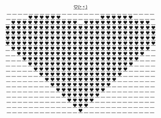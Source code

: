 <p align="center">
  <a href="https://JustNevi.github.io/valentine">♡(˃͈ ˂͈ )</a>
  <br/>
  <a href="https://JustNevi.github.io/valentine">&emsp;</a>
  <a href="https://JustNevi.github.io/valentine">&emsp;</a>
  <a href="https://JustNevi.github.io/valentine">&emsp;</a>
  <a href="https://JustNevi.github.io/valentine">&emsp;</a>
  <a href="https://JustNevi.github.io/valentine">&emsp;</a>
  <a href="https://JustNevi.github.io/valentine">&emsp;</a>
  <a href="https://JustNevi.github.io/valentine">&emsp;</a>
  <a href="https://JustNevi.github.io/valentine">&emsp;</a>
  <a href="https://JustNevi.github.io/valentine">&emsp;</a>
  <a href="https://JustNevi.github.io/valentine">&emsp;</a>
  <a href="https://JustNevi.github.io/valentine">&emsp;</a>
  <a href="https://JustNevi.github.io/valentine">&emsp;</a>
  <a href="https://JustNevi.github.io/valentine">&emsp;</a>
  <a href="https://JustNevi.github.io/valentine">&emsp;</a>
  <a href="https://JustNevi.github.io/valentine">&emsp;</a>
  <a href="https://JustNevi.github.io/valentine">&emsp;</a>
  <a href="https://JustNevi.github.io/valentine">&emsp;</a>
  <a href="https://JustNevi.github.io/valentine">&emsp;</a>
  <a href="https://JustNevi.github.io/valentine">&emsp;</a>
  <a href="https://JustNevi.github.io/valentine">&emsp;</a>
  <a href="https://JustNevi.github.io/valentine">&emsp;</a>
  <a href="https://JustNevi.github.io/valentine">&emsp;</a>
  <a href="https://JustNevi.github.io/valentine">&emsp;</a>
  <a href="https://JustNevi.github.io/valentine">&emsp;</a>
  <a href="https://JustNevi.github.io/valentine">&emsp;</a>
  <a href="https://JustNevi.github.io/valentine">&emsp;</a>
  <a href="https://JustNevi.github.io/valentine">&emsp;</a>
  <br/>
  <a href="https://JustNevi.github.io/valentine">&emsp;</a>
  <a href="https://JustNevi.github.io/valentine">&emsp;</a>
  <a href="https://JustNevi.github.io/valentine">&emsp;</a>
  <a href="https://JustNevi.github.io/valentine">&emsp;</a>
  <a href="https://JustNevi.github.io/valentine">❤</a>
  <a href="https://JustNevi.github.io/valentine">❤</a>
  <a href="https://JustNevi.github.io/valentine">❤</a>
  <a href="https://JustNevi.github.io/valentine">❤</a>
  <a href="https://JustNevi.github.io/valentine">❤</a>
  <a href="https://JustNevi.github.io/valentine">❤</a>
  <a href="https://JustNevi.github.io/valentine">&emsp;</a>
  <a href="https://JustNevi.github.io/valentine">&emsp;</a>
  <a href="https://JustNevi.github.io/valentine">&emsp;</a>
  <a href="https://JustNevi.github.io/valentine">&emsp;</a>
  <a href="https://JustNevi.github.io/valentine">&emsp;</a>
  <a href="https://JustNevi.github.io/valentine">&emsp;</a>
  <a href="https://JustNevi.github.io/valentine">&emsp;</a>
  <a href="https://JustNevi.github.io/valentine">❤</a>
  <a href="https://JustNevi.github.io/valentine">❤</a>
  <a href="https://JustNevi.github.io/valentine">❤</a>
  <a href="https://JustNevi.github.io/valentine">❤</a>
  <a href="https://JustNevi.github.io/valentine">❤</a>
  <a href="https://JustNevi.github.io/valentine">❤</a>
  <a href="https://JustNevi.github.io/valentine">&emsp;</a>
  <a href="https://JustNevi.github.io/valentine">&emsp;</a>
  <a href="https://JustNevi.github.io/valentine">&emsp;</a>
  <a href="https://JustNevi.github.io/valentine">&emsp;</a>
  <br/>
  <a href="https://JustNevi.github.io/valentine">&emsp;</a>
  <a href="https://JustNevi.github.io/valentine">❤</a>
  <a href="https://JustNevi.github.io/valentine">❤</a>
  <a href="https://JustNevi.github.io/valentine">❤</a>
  <a href="https://JustNevi.github.io/valentine">❤</a>
  <a href="https://JustNevi.github.io/valentine">❤</a>
  <a href="https://JustNevi.github.io/valentine">❤</a>
  <a href="https://JustNevi.github.io/valentine">❤</a>
  <a href="https://JustNevi.github.io/valentine">❤</a>
  <a href="https://JustNevi.github.io/valentine">❤</a>
  <a href="https://JustNevi.github.io/valentine">❤</a>
  <a href="https://JustNevi.github.io/valentine">❤</a>
  <a href="https://JustNevi.github.io/valentine">❤</a>
  <a href="https://JustNevi.github.io/valentine">&emsp;</a>
  <a href="https://JustNevi.github.io/valentine">❤</a>
  <a href="https://JustNevi.github.io/valentine">❤</a>
  <a href="https://JustNevi.github.io/valentine">❤</a>
  <a href="https://JustNevi.github.io/valentine">❤</a>
  <a href="https://JustNevi.github.io/valentine">❤</a>
  <a href="https://JustNevi.github.io/valentine">❤</a>
  <a href="https://JustNevi.github.io/valentine">❤</a>
  <a href="https://JustNevi.github.io/valentine">❤</a>
  <a href="https://JustNevi.github.io/valentine">❤</a>
  <a href="https://JustNevi.github.io/valentine">❤</a>
  <a href="https://JustNevi.github.io/valentine">❤</a>
  <a href="https://JustNevi.github.io/valentine">❤</a>
  <a href="https://JustNevi.github.io/valentine">&emsp;</a>
  <br/>
  <a href="https://JustNevi.github.io/valentine">❤</a>
  <a href="https://JustNevi.github.io/valentine">❤</a>
  <a href="https://JustNevi.github.io/valentine">❤</a>
  <a href="https://JustNevi.github.io/valentine">❤</a>
  <a href="https://JustNevi.github.io/valentine">❤</a>
  <a href="https://JustNevi.github.io/valentine">❤</a>
  <a href="https://JustNevi.github.io/valentine">❤</a>
  <a href="https://JustNevi.github.io/valentine">❤</a>
  <a href="https://JustNevi.github.io/valentine">❤</a>
  <a href="https://JustNevi.github.io/valentine">❤</a>
  <a href="https://JustNevi.github.io/valentine">❤</a>
  <a href="https://JustNevi.github.io/valentine">❤</a>
  <a href="https://JustNevi.github.io/valentine">❤</a>
  <a href="https://JustNevi.github.io/valentine">❤</a>
  <a href="https://JustNevi.github.io/valentine">❤</a>
  <a href="https://JustNevi.github.io/valentine">❤</a>
  <a href="https://JustNevi.github.io/valentine">❤</a>
  <a href="https://JustNevi.github.io/valentine">❤</a>
  <a href="https://JustNevi.github.io/valentine">❤</a>
  <a href="https://JustNevi.github.io/valentine">❤</a>
  <a href="https://JustNevi.github.io/valentine">❤</a>
  <a href="https://JustNevi.github.io/valentine">❤</a>
  <a href="https://JustNevi.github.io/valentine">❤</a>
  <a href="https://JustNevi.github.io/valentine">❤</a>
  <a href="https://JustNevi.github.io/valentine">❤</a>
  <a href="https://JustNevi.github.io/valentine">❤</a>
  <a href="https://JustNevi.github.io/valentine">❤</a>
  <br/>
  <a href="https://JustNevi.github.io/valentine">❤</a>
  <a href="https://JustNevi.github.io/valentine">❤</a>
  <a href="https://JustNevi.github.io/valentine">❤</a>
  <a href="https://JustNevi.github.io/valentine">❤</a>
  <a href="https://JustNevi.github.io/valentine">❤</a>
  <a href="https://JustNevi.github.io/valentine">❤</a>
  <a href="https://JustNevi.github.io/valentine">❤</a>
  <a href="https://JustNevi.github.io/valentine">❤</a>
  <a href="https://JustNevi.github.io/valentine">❤</a>
  <a href="https://JustNevi.github.io/valentine">❤</a>
  <a href="https://JustNevi.github.io/valentine">❤</a>
  <a href="https://JustNevi.github.io/valentine">❤</a>
  <a href="https://JustNevi.github.io/valentine">❤</a>
  <a href="https://JustNevi.github.io/valentine">❤</a>
  <a href="https://JustNevi.github.io/valentine">❤</a>
  <a href="https://JustNevi.github.io/valentine">❤</a>
  <a href="https://JustNevi.github.io/valentine">❤</a>
  <a href="https://JustNevi.github.io/valentine">❤</a>
  <a href="https://JustNevi.github.io/valentine">❤</a>
  <a href="https://JustNevi.github.io/valentine">❤</a>
  <a href="https://JustNevi.github.io/valentine">❤</a>
  <a href="https://JustNevi.github.io/valentine">❤</a>
  <a href="https://JustNevi.github.io/valentine">❤</a>
  <a href="https://JustNevi.github.io/valentine">❤</a>
  <a href="https://JustNevi.github.io/valentine">❤</a>
  <a href="https://JustNevi.github.io/valentine">❤</a>
  <a href="https://JustNevi.github.io/valentine">❤</a>
  <br/>
  <a href="https://JustNevi.github.io/valentine">❤</a>
  <a href="https://JustNevi.github.io/valentine">❤</a>
  <a href="https://JustNevi.github.io/valentine">❤</a>
  <a href="https://JustNevi.github.io/valentine">❤</a>
  <a href="https://JustNevi.github.io/valentine">❤</a>
  <a href="https://JustNevi.github.io/valentine">❤</a>
  <a href="https://JustNevi.github.io/valentine">❤</a>
  <a href="https://JustNevi.github.io/valentine">❤</a>
  <a href="https://JustNevi.github.io/valentine">❤</a>
  <a href="https://JustNevi.github.io/valentine">❤</a>
  <a href="https://JustNevi.github.io/valentine">❤</a>
  <a href="https://JustNevi.github.io/valentine">❤</a>
  <a href="https://JustNevi.github.io/valentine">❤</a>
  <a href="https://JustNevi.github.io/valentine">❤</a>
  <a href="https://JustNevi.github.io/valentine">❤</a>
  <a href="https://JustNevi.github.io/valentine">❤</a>
  <a href="https://JustNevi.github.io/valentine">❤</a>
  <a href="https://JustNevi.github.io/valentine">❤</a>
  <a href="https://JustNevi.github.io/valentine">❤</a>
  <a href="https://JustNevi.github.io/valentine">❤</a>
  <a href="https://JustNevi.github.io/valentine">❤</a>
  <a href="https://JustNevi.github.io/valentine">❤</a>
  <a href="https://JustNevi.github.io/valentine">❤</a>
  <a href="https://JustNevi.github.io/valentine">❤</a>
  <a href="https://JustNevi.github.io/valentine">❤</a>
  <a href="https://JustNevi.github.io/valentine">❤</a>
  <a href="https://JustNevi.github.io/valentine">❤</a>
  <br/>
  <a href="https://JustNevi.github.io/valentine">❤</a>
  <a href="https://JustNevi.github.io/valentine">❤</a>
  <a href="https://JustNevi.github.io/valentine">❤</a>
  <a href="https://JustNevi.github.io/valentine">❤</a>
  <a href="https://JustNevi.github.io/valentine">❤</a>
  <a href="https://JustNevi.github.io/valentine">❤</a>
  <a href="https://JustNevi.github.io/valentine">❤</a>
  <a href="https://JustNevi.github.io/valentine">❤</a>
  <a href="https://JustNevi.github.io/valentine">❤</a>
  <a href="https://JustNevi.github.io/valentine">❤</a>
  <a href="https://JustNevi.github.io/valentine">❤</a>
  <a href="https://JustNevi.github.io/valentine">❤</a>
  <a href="https://JustNevi.github.io/valentine">❤</a>
  <a href="https://JustNevi.github.io/valentine">❤</a>
  <a href="https://JustNevi.github.io/valentine">❤</a>
  <a href="https://JustNevi.github.io/valentine">❤</a>
  <a href="https://JustNevi.github.io/valentine">❤</a>
  <a href="https://JustNevi.github.io/valentine">❤</a>
  <a href="https://JustNevi.github.io/valentine">❤</a>
  <a href="https://JustNevi.github.io/valentine">❤</a>
  <a href="https://JustNevi.github.io/valentine">❤</a>
  <a href="https://JustNevi.github.io/valentine">❤</a>
  <a href="https://JustNevi.github.io/valentine">❤</a>
  <a href="https://JustNevi.github.io/valentine">❤</a>
  <a href="https://JustNevi.github.io/valentine">❤</a>
  <a href="https://JustNevi.github.io/valentine">❤</a>
  <a href="https://JustNevi.github.io/valentine">❤</a>
  <br/>
  <a href="https://JustNevi.github.io/valentine">&emsp;</a>
  <a href="https://JustNevi.github.io/valentine">❤</a>
  <a href="https://JustNevi.github.io/valentine">❤</a>
  <a href="https://JustNevi.github.io/valentine">❤</a>
  <a href="https://JustNevi.github.io/valentine">❤</a>
  <a href="https://JustNevi.github.io/valentine">❤</a>
  <a href="https://JustNevi.github.io/valentine">❤</a>
  <a href="https://JustNevi.github.io/valentine">❤</a>
  <a href="https://JustNevi.github.io/valentine">❤</a>
  <a href="https://JustNevi.github.io/valentine">❤</a>
  <a href="https://JustNevi.github.io/valentine">❤</a>
  <a href="https://JustNevi.github.io/valentine">❤</a>
  <a href="https://JustNevi.github.io/valentine">❤</a>
  <a href="https://JustNevi.github.io/valentine">❤</a>
  <a href="https://JustNevi.github.io/valentine">❤</a>
  <a href="https://JustNevi.github.io/valentine">❤</a>
  <a href="https://JustNevi.github.io/valentine">❤</a>
  <a href="https://JustNevi.github.io/valentine">❤</a>
  <a href="https://JustNevi.github.io/valentine">❤</a>
  <a href="https://JustNevi.github.io/valentine">❤</a>
  <a href="https://JustNevi.github.io/valentine">❤</a>
  <a href="https://JustNevi.github.io/valentine">❤</a>
  <a href="https://JustNevi.github.io/valentine">❤</a>
  <a href="https://JustNevi.github.io/valentine">❤</a>
  <a href="https://JustNevi.github.io/valentine">❤</a>
  <a href="https://JustNevi.github.io/valentine">❤</a>
  <a href="https://JustNevi.github.io/valentine">&emsp;</a>
  <br/>
  <a href="https://JustNevi.github.io/valentine">&emsp;</a>
  <a href="https://JustNevi.github.io/valentine">&emsp;</a>
  <a href="https://JustNevi.github.io/valentine">❤</a>
  <a href="https://JustNevi.github.io/valentine">❤</a>
  <a href="https://JustNevi.github.io/valentine">❤</a>
  <a href="https://JustNevi.github.io/valentine">❤</a>
  <a href="https://JustNevi.github.io/valentine">❤</a>
  <a href="https://JustNevi.github.io/valentine">❤</a>
  <a href="https://JustNevi.github.io/valentine">❤</a>
  <a href="https://JustNevi.github.io/valentine">❤</a>
  <a href="https://JustNevi.github.io/valentine">❤</a>
  <a href="https://JustNevi.github.io/valentine">❤</a>
  <a href="https://JustNevi.github.io/valentine">❤</a>
  <a href="https://JustNevi.github.io/valentine">❤</a>
  <a href="https://JustNevi.github.io/valentine">❤</a>
  <a href="https://JustNevi.github.io/valentine">❤</a>
  <a href="https://JustNevi.github.io/valentine">❤</a>
  <a href="https://JustNevi.github.io/valentine">❤</a>
  <a href="https://JustNevi.github.io/valentine">❤</a>
  <a href="https://JustNevi.github.io/valentine">❤</a>
  <a href="https://JustNevi.github.io/valentine">❤</a>
  <a href="https://JustNevi.github.io/valentine">❤</a>
  <a href="https://JustNevi.github.io/valentine">❤</a>
  <a href="https://JustNevi.github.io/valentine">❤</a>
  <a href="https://JustNevi.github.io/valentine">❤</a>
  <a href="https://JustNevi.github.io/valentine">&emsp;</a>
  <a href="https://JustNevi.github.io/valentine">&emsp;</a>
  <br/>
  <a href="https://JustNevi.github.io/valentine">&emsp;</a>
  <a href="https://JustNevi.github.io/valentine">&emsp;</a>
  <a href="https://JustNevi.github.io/valentine">&emsp;</a>
  <a href="https://JustNevi.github.io/valentine">❤</a>
  <a href="https://JustNevi.github.io/valentine">❤</a>
  <a href="https://JustNevi.github.io/valentine">❤</a>
  <a href="https://JustNevi.github.io/valentine">❤</a>
  <a href="https://JustNevi.github.io/valentine">❤</a>
  <a href="https://JustNevi.github.io/valentine">❤</a>
  <a href="https://JustNevi.github.io/valentine">❤</a>
  <a href="https://JustNevi.github.io/valentine">❤</a>
  <a href="https://JustNevi.github.io/valentine">❤</a>
  <a href="https://JustNevi.github.io/valentine">❤</a>
  <a href="https://JustNevi.github.io/valentine">❤</a>
  <a href="https://JustNevi.github.io/valentine">❤</a>
  <a href="https://JustNevi.github.io/valentine">❤</a>
  <a href="https://JustNevi.github.io/valentine">❤</a>
  <a href="https://JustNevi.github.io/valentine">❤</a>
  <a href="https://JustNevi.github.io/valentine">❤</a>
  <a href="https://JustNevi.github.io/valentine">❤</a>
  <a href="https://JustNevi.github.io/valentine">❤</a>
  <a href="https://JustNevi.github.io/valentine">❤</a>
  <a href="https://JustNevi.github.io/valentine">❤</a>
  <a href="https://JustNevi.github.io/valentine">❤</a>
  <a href="https://JustNevi.github.io/valentine">&emsp;</a>
  <a href="https://JustNevi.github.io/valentine">&emsp;</a>
  <a href="https://JustNevi.github.io/valentine">&emsp;</a>
  <br/>
  <a href="https://JustNevi.github.io/valentine">&emsp;</a>
  <a href="https://JustNevi.github.io/valentine">&emsp;</a>
  <a href="https://JustNevi.github.io/valentine">&emsp;</a>
  <a href="https://JustNevi.github.io/valentine">&emsp;</a>
  <a href="https://JustNevi.github.io/valentine">❤</a>
  <a href="https://JustNevi.github.io/valentine">❤</a>
  <a href="https://JustNevi.github.io/valentine">❤</a>
  <a href="https://JustNevi.github.io/valentine">❤</a>
  <a href="https://JustNevi.github.io/valentine">❤</a>
  <a href="https://JustNevi.github.io/valentine">❤</a>
  <a href="https://JustNevi.github.io/valentine">❤</a>
  <a href="https://JustNevi.github.io/valentine">❤</a>
  <a href="https://JustNevi.github.io/valentine">❤</a>
  <a href="https://JustNevi.github.io/valentine">❤</a>
  <a href="https://JustNevi.github.io/valentine">❤</a>
  <a href="https://JustNevi.github.io/valentine">❤</a>
  <a href="https://JustNevi.github.io/valentine">❤</a>
  <a href="https://JustNevi.github.io/valentine">❤</a>
  <a href="https://JustNevi.github.io/valentine">❤</a>
  <a href="https://JustNevi.github.io/valentine">❤</a>
  <a href="https://JustNevi.github.io/valentine">❤</a>
  <a href="https://JustNevi.github.io/valentine">❤</a>
  <a href="https://JustNevi.github.io/valentine">❤</a>
  <a href="https://JustNevi.github.io/valentine">&emsp;</a>
  <a href="https://JustNevi.github.io/valentine">&emsp;</a>
  <a href="https://JustNevi.github.io/valentine">&emsp;</a>
  <a href="https://JustNevi.github.io/valentine">&emsp;</a>
  <br/>
  <a href="https://JustNevi.github.io/valentine">&emsp;</a>
  <a href="https://JustNevi.github.io/valentine">&emsp;</a>
  <a href="https://JustNevi.github.io/valentine">&emsp;</a>
  <a href="https://JustNevi.github.io/valentine">&emsp;</a>
  <a href="https://JustNevi.github.io/valentine">&emsp;</a>
  <a href="https://JustNevi.github.io/valentine">❤</a>
  <a href="https://JustNevi.github.io/valentine">❤</a>
  <a href="https://JustNevi.github.io/valentine">❤</a>
  <a href="https://JustNevi.github.io/valentine">❤</a>
  <a href="https://JustNevi.github.io/valentine">❤</a>
  <a href="https://JustNevi.github.io/valentine">❤</a>
  <a href="https://JustNevi.github.io/valentine">❤</a>
  <a href="https://JustNevi.github.io/valentine">❤</a>
  <a href="https://JustNevi.github.io/valentine">❤</a>
  <a href="https://JustNevi.github.io/valentine">❤</a>
  <a href="https://JustNevi.github.io/valentine">❤</a>
  <a href="https://JustNevi.github.io/valentine">❤</a>
  <a href="https://JustNevi.github.io/valentine">❤</a>
  <a href="https://JustNevi.github.io/valentine">❤</a>
  <a href="https://JustNevi.github.io/valentine">❤</a>
  <a href="https://JustNevi.github.io/valentine">❤</a>
  <a href="https://JustNevi.github.io/valentine">❤</a>
  <a href="https://JustNevi.github.io/valentine">&emsp;</a>
  <a href="https://JustNevi.github.io/valentine">&emsp;</a>
  <a href="https://JustNevi.github.io/valentine">&emsp;</a>
  <a href="https://JustNevi.github.io/valentine">&emsp;</a>
  <a href="https://JustNevi.github.io/valentine">&emsp;</a>
  <br/>
 <a href="https://JustNevi.github.io/valentine">&emsp;</a>
  <a href="https://JustNevi.github.io/valentine">&emsp;</a>
  <a href="https://JustNevi.github.io/valentine">&emsp;</a>
  <a href="https://JustNevi.github.io/valentine">&emsp;</a>
  <a href="https://JustNevi.github.io/valentine">&emsp;</a>
  <a href="https://JustNevi.github.io/valentine">&emsp;</a>
  <a href="https://JustNevi.github.io/valentine">❤</a>
  <a href="https://JustNevi.github.io/valentine">❤</a>
  <a href="https://JustNevi.github.io/valentine">❤</a>
  <a href="https://JustNevi.github.io/valentine">❤</a>
  <a href="https://JustNevi.github.io/valentine">❤</a>
  <a href="https://JustNevi.github.io/valentine">❤</a>
  <a href="https://JustNevi.github.io/valentine">❤</a>
  <a href="https://JustNevi.github.io/valentine">❤</a>
  <a href="https://JustNevi.github.io/valentine">❤</a>
  <a href="https://JustNevi.github.io/valentine">❤</a>
  <a href="https://JustNevi.github.io/valentine">❤</a>
  <a href="https://JustNevi.github.io/valentine">❤</a>
  <a href="https://JustNevi.github.io/valentine">❤</a>
  <a href="https://JustNevi.github.io/valentine">❤</a>
  <a href="https://JustNevi.github.io/valentine">❤</a>
  <a href="https://JustNevi.github.io/valentine">&emsp;</a>
  <a href="https://JustNevi.github.io/valentine">&emsp;</a>
  <a href="https://JustNevi.github.io/valentine">&emsp;</a>
  <a href="https://JustNevi.github.io/valentine">&emsp;</a>
  <a href="https://JustNevi.github.io/valentine">&emsp;</a>
  <a href="https://JustNevi.github.io/valentine">&emsp;</a>
  <br/>
   <a href="https://JustNevi.github.io/valentine">&emsp;</a>
  <a href="https://JustNevi.github.io/valentine">&emsp;</a>
  <a href="https://JustNevi.github.io/valentine">&emsp;</a>
  <a href="https://JustNevi.github.io/valentine">&emsp;</a>
  <a href="https://JustNevi.github.io/valentine">&emsp;</a>
  <a href="https://JustNevi.github.io/valentine">&emsp;</a>
  <a href="https://JustNevi.github.io/valentine">&emsp;</a>
  <a href="https://JustNevi.github.io/valentine">❤</a>
  <a href="https://JustNevi.github.io/valentine">❤</a>
  <a href="https://JustNevi.github.io/valentine">❤</a>
  <a href="https://JustNevi.github.io/valentine">❤</a>
  <a href="https://JustNevi.github.io/valentine">❤</a>
  <a href="https://JustNevi.github.io/valentine">❤</a>
  <a href="https://JustNevi.github.io/valentine">❤</a>
  <a href="https://JustNevi.github.io/valentine">❤</a>
  <a href="https://JustNevi.github.io/valentine">❤</a>
  <a href="https://JustNevi.github.io/valentine">❤</a>
  <a href="https://JustNevi.github.io/valentine">❤</a>
  <a href="https://JustNevi.github.io/valentine">❤</a>
  <a href="https://JustNevi.github.io/valentine">❤</a>
  <a href="https://JustNevi.github.io/valentine">&emsp;</a>
  <a href="https://JustNevi.github.io/valentine">&emsp;</a>
  <a href="https://JustNevi.github.io/valentine">&emsp;</a>
  <a href="https://JustNevi.github.io/valentine">&emsp;</a>
  <a href="https://JustNevi.github.io/valentine">&emsp;</a>
  <a href="https://JustNevi.github.io/valentine">&emsp;</a>
  <a href="https://JustNevi.github.io/valentine">&emsp;</a>
  <br/>
  <a href="https://JustNevi.github.io/valentine">&emsp;</a>
  <a href="https://JustNevi.github.io/valentine">&emsp;</a>
  <a href="https://JustNevi.github.io/valentine">&emsp;</a>
  <a href="https://JustNevi.github.io/valentine">&emsp;</a>
  <a href="https://JustNevi.github.io/valentine">&emsp;</a>
  <a href="https://JustNevi.github.io/valentine">&emsp;</a>
  <a href="https://JustNevi.github.io/valentine">&emsp;</a>
  <a href="https://JustNevi.github.io/valentine">&emsp;</a>
  <a href="https://JustNevi.github.io/valentine">❤</a>
  <a href="https://JustNevi.github.io/valentine">❤</a>
  <a href="https://JustNevi.github.io/valentine">❤</a>
  <a href="https://JustNevi.github.io/valentine">❤</a>
  <a href="https://JustNevi.github.io/valentine">❤</a>
  <a href="https://JustNevi.github.io/valentine">❤</a>
  <a href="https://JustNevi.github.io/valentine">❤</a>
  <a href="https://JustNevi.github.io/valentine">❤</a>
  <a href="https://JustNevi.github.io/valentine">❤</a>
  <a href="https://JustNevi.github.io/valentine">❤</a>
  <a href="https://JustNevi.github.io/valentine">❤</a>
  <a href="https://JustNevi.github.io/valentine">&emsp;</a>
  <a href="https://JustNevi.github.io/valentine">&emsp;</a>
  <a href="https://JustNevi.github.io/valentine">&emsp;</a>
  <a href="https://JustNevi.github.io/valentine">&emsp;</a>
  <a href="https://JustNevi.github.io/valentine">&emsp;</a>
  <a href="https://JustNevi.github.io/valentine">&emsp;</a>
  <a href="https://JustNevi.github.io/valentine">&emsp;</a>
  <a href="https://JustNevi.github.io/valentine">&emsp;</a>
  <br/>
  <a href="https://JustNevi.github.io/valentine">&emsp;</a>
  <a href="https://JustNevi.github.io/valentine">&emsp;</a>
  <a href="https://JustNevi.github.io/valentine">&emsp;</a>
  <a href="https://JustNevi.github.io/valentine">&emsp;</a>
  <a href="https://JustNevi.github.io/valentine">&emsp;</a>
  <a href="https://JustNevi.github.io/valentine">&emsp;</a>
  <a href="https://JustNevi.github.io/valentine">&emsp;</a>
  <a href="https://JustNevi.github.io/valentine">&emsp;</a>
  <a href="https://JustNevi.github.io/valentine">&emsp;</a>
  <a href="https://JustNevi.github.io/valentine">❤</a>
  <a href="https://JustNevi.github.io/valentine">❤</a>
  <a href="https://JustNevi.github.io/valentine">❤</a>
  <a href="https://JustNevi.github.io/valentine">❤</a>
  <a href="https://JustNevi.github.io/valentine">❤</a>
  <a href="https://JustNevi.github.io/valentine">❤</a>
  <a href="https://JustNevi.github.io/valentine">❤</a>
  <a href="https://JustNevi.github.io/valentine">❤</a>
  <a href="https://JustNevi.github.io/valentine">❤</a>
  <a href="https://JustNevi.github.io/valentine">&emsp;</a>
  <a href="https://JustNevi.github.io/valentine">&emsp;</a>
  <a href="https://JustNevi.github.io/valentine">&emsp;</a>
  <a href="https://JustNevi.github.io/valentine">&emsp;</a>
  <a href="https://JustNevi.github.io/valentine">&emsp;</a>
  <a href="https://JustNevi.github.io/valentine">&emsp;</a>
  <a href="https://JustNevi.github.io/valentine">&emsp;</a>
  <a href="https://JustNevi.github.io/valentine">&emsp;</a>
  <a href="https://JustNevi.github.io/valentine">&emsp;</a>
  <br/>
  <a href="https://JustNevi.github.io/valentine">&emsp;</a>
  <a href="https://JustNevi.github.io/valentine">&emsp;</a>
  <a href="https://JustNevi.github.io/valentine">&emsp;</a>
  <a href="https://JustNevi.github.io/valentine">&emsp;</a>
  <a href="https://JustNevi.github.io/valentine">&emsp;</a>
  <a href="https://JustNevi.github.io/valentine">&emsp;</a>
  <a href="https://JustNevi.github.io/valentine">&emsp;</a>
  <a href="https://JustNevi.github.io/valentine">&emsp;</a>
  <a href="https://JustNevi.github.io/valentine">&emsp;</a>
  <a href="https://JustNevi.github.io/valentine">&emsp;</a>
  <a href="https://JustNevi.github.io/valentine">❤</a>
  <a href="https://JustNevi.github.io/valentine">❤</a>
  <a href="https://JustNevi.github.io/valentine">❤</a>
  <a href="https://JustNevi.github.io/valentine">❤</a>
  <a href="https://JustNevi.github.io/valentine">❤</a>
  <a href="https://JustNevi.github.io/valentine">❤</a>
  <a href="https://JustNevi.github.io/valentine">❤</a>
  <a href="https://JustNevi.github.io/valentine">&emsp;</a>
  <a href="https://JustNevi.github.io/valentine">&emsp;</a>
  <a href="https://JustNevi.github.io/valentine">&emsp;</a>
  <a href="https://JustNevi.github.io/valentine">&emsp;</a>
  <a href="https://JustNevi.github.io/valentine">&emsp;</a>
  <a href="https://JustNevi.github.io/valentine">&emsp;</a>
  <a href="https://JustNevi.github.io/valentine">&emsp;</a>
  <a href="https://JustNevi.github.io/valentine">&emsp;</a>
  <a href="https://JustNevi.github.io/valentine">&emsp;</a>
  <a href="https://JustNevi.github.io/valentine">&emsp;</a>
  <br/>
  <a href="https://JustNevi.github.io/valentine">&emsp;</a>
  <a href="https://JustNevi.github.io/valentine">&emsp;</a>
  <a href="https://JustNevi.github.io/valentine">&emsp;</a>
  <a href="https://JustNevi.github.io/valentine">&emsp;</a>
  <a href="https://JustNevi.github.io/valentine">&emsp;</a>
  <a href="https://JustNevi.github.io/valentine">&emsp;</a>
  <a href="https://JustNevi.github.io/valentine">&emsp;</a>
  <a href="https://JustNevi.github.io/valentine">&emsp;</a>
  <a href="https://JustNevi.github.io/valentine">&emsp;</a>
  <a href="https://JustNevi.github.io/valentine">&emsp;</a>
  <a href="https://JustNevi.github.io/valentine">&emsp;</a>
  <a href="https://JustNevi.github.io/valentine">❤</a>
  <a href="https://JustNevi.github.io/valentine">❤</a>
  <a href="https://JustNevi.github.io/valentine">❤</a>
  <a href="https://JustNevi.github.io/valentine">❤</a>
  <a href="https://JustNevi.github.io/valentine">❤</a>
  <a href="https://JustNevi.github.io/valentine">&emsp;</a>
  <a href="https://JustNevi.github.io/valentine">&emsp;</a>
  <a href="https://JustNevi.github.io/valentine">&emsp;</a>
  <a href="https://JustNevi.github.io/valentine">&emsp;</a>
  <a href="https://JustNevi.github.io/valentine">&emsp;</a>
  <a href="https://JustNevi.github.io/valentine">&emsp;</a>
  <a href="https://JustNevi.github.io/valentine">&emsp;</a>
  <a href="https://JustNevi.github.io/valentine">&emsp;</a>
  <a href="https://JustNevi.github.io/valentine">&emsp;</a>
  <a href="https://JustNevi.github.io/valentine">&emsp;</a>
  <a href="https://JustNevi.github.io/valentine">&emsp;</a>
  <br/>
  <a href="https://JustNevi.github.io/valentine">&emsp;</a>
  <a href="https://JustNevi.github.io/valentine">&emsp;</a>
  <a href="https://JustNevi.github.io/valentine">&emsp;</a>
  <a href="https://JustNevi.github.io/valentine">&emsp;</a>
  <a href="https://JustNevi.github.io/valentine">&emsp;</a>
  <a href="https://JustNevi.github.io/valentine">&emsp;</a>
  <a href="https://JustNevi.github.io/valentine">&emsp;</a>
  <a href="https://JustNevi.github.io/valentine">&emsp;</a>
  <a href="https://JustNevi.github.io/valentine">&emsp;</a>
  <a href="https://JustNevi.github.io/valentine">&emsp;</a>
  <a href="https://JustNevi.github.io/valentine">&emsp;</a>
  <a href="https://JustNevi.github.io/valentine">&emsp;</a>
  <a href="https://JustNevi.github.io/valentine">❤</a>
  <a href="https://JustNevi.github.io/valentine">❤</a>
  <a href="https://JustNevi.github.io/valentine">❤</a>
  <a href="https://JustNevi.github.io/valentine">&emsp;</a>
  <a href="https://JustNevi.github.io/valentine">&emsp;</a>
  <a href="https://JustNevi.github.io/valentine">&emsp;</a>
  <a href="https://JustNevi.github.io/valentine">&emsp;</a>
  <a href="https://JustNevi.github.io/valentine">&emsp;</a>
  <a href="https://JustNevi.github.io/valentine">&emsp;</a>
  <a href="https://JustNevi.github.io/valentine">&emsp;</a>
  <a href="https://JustNevi.github.io/valentine">&emsp;</a>
  <a href="https://JustNevi.github.io/valentine">&emsp;</a>
  <a href="https://JustNevi.github.io/valentine">&emsp;</a>
  <a href="https://JustNevi.github.io/valentine">&emsp;</a>
  <a href="https://JustNevi.github.io/valentine">&emsp;</a>
  <br/>
  <a href="https://JustNevi.github.io/valentine">&emsp;</a>
  <a href="https://JustNevi.github.io/valentine">&emsp;</a>
  <a href="https://JustNevi.github.io/valentine">&emsp;</a>
  <a href="https://JustNevi.github.io/valentine">&emsp;</a>
  <a href="https://JustNevi.github.io/valentine">&emsp;</a>
  <a href="https://JustNevi.github.io/valentine">&emsp;</a>
  <a href="https://JustNevi.github.io/valentine">&emsp;</a>
  <a href="https://JustNevi.github.io/valentine">&emsp;</a>
  <a href="https://JustNevi.github.io/valentine">&emsp;</a>
  <a href="https://JustNevi.github.io/valentine">&emsp;</a>
  <a href="https://JustNevi.github.io/valentine">&emsp;</a>
  <a href="https://JustNevi.github.io/valentine">&emsp;</a>
  <a href="https://JustNevi.github.io/valentine">&emsp;</a>
  <a href="https://JustNevi.github.io/valentine">❤</a>
  <a href="https://JustNevi.github.io/valentine">&emsp;</a>
  <a href="https://JustNevi.github.io/valentine">&emsp;</a>
  <a href="https://JustNevi.github.io/valentine">&emsp;</a>
  <a href="https://JustNevi.github.io/valentine">&emsp;</a>
  <a href="https://JustNevi.github.io/valentine">&emsp;</a>
  <a href="https://JustNevi.github.io/valentine">&emsp;</a>
  <a href="https://JustNevi.github.io/valentine">&emsp;</a>
  <a href="https://JustNevi.github.io/valentine">&emsp;</a>
  <a href="https://JustNevi.github.io/valentine">&emsp;</a>
  <a href="https://JustNevi.github.io/valentine">&emsp;</a>
  <a href="https://JustNevi.github.io/valentine">&emsp;</a>
  <a href="https://JustNevi.github.io/valentine">&emsp;</a>
  <a href="https://JustNevi.github.io/valentine">&emsp;</a>
</p>

